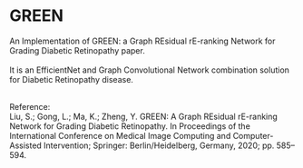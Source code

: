 # GREEN
An Implementation of GREEN: a Graph REsidual rE-ranking Network for Grading Diabetic Retinopathy paper. </br>
</br>
It is an EfficientNet and Graph Convolutional Network combination solution for Diabetic Retinopathy disease.
</br>
</br>

Reference:</br>
Liu, S.; Gong, L.; Ma, K.; Zheng, Y. GREEN: A Graph REsidual rE-ranking Network for Grading Diabetic Retinopathy. In Proceedings of the International Conference on Medical Image Computing and Computer-Assisted Intervention; Springer: Berlin/Heidelberg,
Germany, 2020; pp. 585–594.</br>

